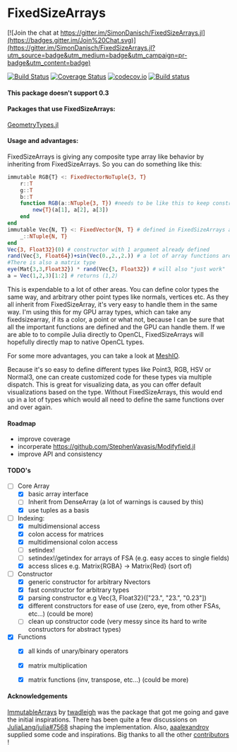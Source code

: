 # FixedSizeArrays

[![Join the chat at https://gitter.im/SimonDanisch/FixedSizeArrays.jl](https://badges.gitter.im/Join%20Chat.svg)](https://gitter.im/SimonDanisch/FixedSizeArrays.jl?utm_source=badge&utm_medium=badge&utm_campaign=pr-badge&utm_content=badge)

[![Build Status](https://travis-ci.org/SimonDanisch/FixedSizeArrays.jl.svg?branch=master)](https://travis-ci.org/SimonDanisch/FixedSizeArrays.jl)
[![Coverage Status](https://coveralls.io/repos/SimonDanisch/FixedSizeArrays.jl/badge.svg?branch=master)](https://coveralls.io/r/SimonDanisch/FixedSizeArrays.jl?branch=master)
[![codecov.io](http://codecov.io/github/SimonDanisch/FixedSizeArrays.jl/coverage.svg?branch=master)](http://codecov.io/github/SimonDanisch/FixedSizeArrays.jl?branch=master)
[![Build status](https://ci.appveyor.com/api/projects/status/k6bqy1h4jk322cg6/branch/master?svg=true)](https://ci.appveyor.com/project/SimonDanisch/fixedsizearrays-jl/branch/master)

#### This package doesn't support 0.3

#### Packages that use FixedSizeArrays:
[GeometryTypes.jl](https://github.com/JuliaGeometry/GeometryTypes.jl)

#### Usage and advantages:
FixedSizeArrays is giving any composite type array like behavior by inheriting from FixedSizeArrays.
So you can do something like this:
```Julia
immutable RGB{T} <: FixedVectorNoTuple{3, T}
    r::T
    g::T
    b::T
    function RGB(a::NTuple{3, T}) #needs to be like this to keep constructor code sane
        new{T}(a[1], a[2], a[3])
    end
end
immutable Vec{N, T} <: FixedVector{N, T} # defined in FixedSizeArrays already
    _::NTuple{N, T}
end
Vec{3, Float32}(0) # constructor with 1 argument already defined
rand(Vec{3, Float64})+sin(Vec(0.,2.,2.)) # a lot of array functions are already defined
#There is also a matrix type
eye(Mat{3,3,Float32}) * rand(Vec{3, Float32}) # will also "just work"
a = Vec(1,2,3)[1:2] # returns (1,2)
```
This is expendable to a lot of other areas.
You can define color types the same way, and arbitrary other point types like normals, vertices etc.
As they all inherit from FixedSizeArray, it's very easy to handle them in the same way.
I'm using this for my GPU array types, which can take any fixedsizearray, if its a color, a point or what not, because I can be sure that all the important functions are defined and the GPU can handle them. 
If we are able to to compile Julia directly to OpenCL, FixedSizeArrays will hopefully directly map to native OpenCL types.

For some more advantages, you can take a look at [MeshIO](https://github.com/JuliaIO/MeshIO.jl).

Because it's so easy to define different types like Point3, RGB, HSV or Normal3, one can create customized code for these types via multiple dispatch. This is great for visualizing data, as you can offer default visualizations based on the type.
Without FixedSizeArrays, this would end up in a lot of types which would all need to define the same functions over and over again.


#### Roadmap
* improve coverage
* incorperate https://github.com/StephenVavasis/Modifyfield.jl
* improve API and consistency

#### TODO's

- [ ] Core Array
	- [x] basic array interface
	- [ ] Inherit from DenseArray (a lot of warnings is caused by this)
	- [x] use tuples as a basis
- [ ] Indexing:
	- [x] multidimensional access
	- [x] colon access for matrices
	- [x] multidimensional colon access
	- [ ] setindex!
	- [ ] setindex!/getindex for arrays of FSA (e.g. easy acces to single fields) 
	- [x] access slices e.g. Matrix{RGBA} -> Matrix{Red} (sort of)
- [ ] Constructor
	- [x] generic constructor for arbitrary Nvectors
	- [x] fast constructor for arbitrary types
	- [x] parsing constructor e.g Vec{3, Float32}(["23.", "23.", "0.23"])
	- [x] different constructors for ease of use (zero, eye, from other FSAs, etc...) (could be more)
	- [ ] clean up constructor code (very messy since its hard to write constructors for abstract types)
- [x] Functions
	- [x] all kinds of unary/binary operators
	- [x] matrix multiplication 
	- [x] matrix functions (inv, transpose, etc...) (could be more)




#### Acknowledgements
[ImmutableArrays](https://github.com/twadleigh/ImmutableArrays.jl) by [twadleigh](https://github.com/twadleigh) was the package that got me going and gave the initial inspirations.
There has been quite a few discussions on [JuliaLang/julia#7568](https://github.com/JuliaLang/julia/pull/7568) shaping the implementation.
Also, [aaalexandrov](https://github.com/aaalexandrov) supplied some code and inspirations.
Big thanks to all the other [contributors](https://github.com/SimonDanisch/FixedSizeArrays.jl/graphs/contributors) !

